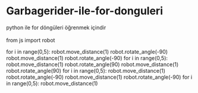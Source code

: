 # Garbagerider-ile-for-donguleri
 python ile for döngüleri öğrenmek içindir<br/><br/>
from js import robot

for i in range(0,5):
    robot.move_distance(1)
robot.rotate_angle(-90)
robot.move_distance(1)
robot.rotate_angle(-90)
for i in range(0,5):
    robot.move_distance(1)
robot.rotate_angle(90)
robot.move_distance(1)
robot.rotate_angle(90)
for i in range(0,5):
    robot.move_distance(1)
robot.rotate_angle(-90)
robot.move_distance(1)
robot.rotate_angle(-90)
for i in range(0,5):
    robot.move_distance(1)
